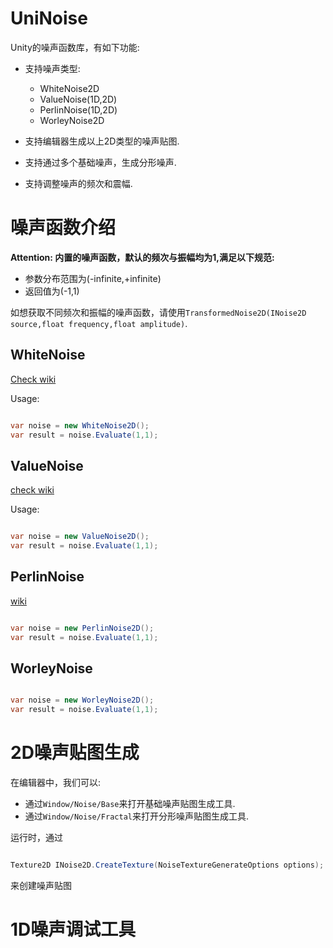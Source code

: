 # UniNoise

Unity的噪声函数库，有如下功能:

- 支持噪声类型:
    - WhiteNoise2D
    - ValueNoise(1D,2D)
    - PerlinNoise(1D,2D)
    - WorleyNoise2D

- 支持编辑器生成以上2D类型的噪声贴图.

- 支持通过多个基础噪声，生成分形噪声.

- 支持调整噪声的频次和震幅.



# 噪声函数介绍

__Attention: 内置的噪声函数，默认的频次与振幅均为1,满足以下规范:__
- 参数分布范围为(-infinite,+infinite)
- 返回值为(-1,1)


如想获取不同频次和振幅的噪声函数，请使用`TransformedNoise2D(INoise2D source,float frequency,float amplitude)`.

## WhiteNoise

[Check wiki](https://en.wikipedia.org/wiki/White_noise)

Usage:

```csharp

var noise = new WhiteNoise2D();
var result = noise.Evaluate(1,1);

```

## ValueNoise

[check wiki](https://en.wikipedia.org/wiki/Value_noise)


Usage:

```csharp

var noise = new ValueNoise2D();
var result = noise.Evaluate(1,1);

```

## PerlinNoise

[wiki](https://en.wikipedia.org/wiki/Perlin_noise)

```csharp

var noise = new PerlinNoise2D();
var result = noise.Evaluate(1,1);

```

## WorleyNoise


```csharp

var noise = new WorleyNoise2D();
var result = noise.Evaluate(1,1);

```




# 2D噪声贴图生成

在编辑器中，我们可以:
- 通过`Window/Noise/Base`来打开基础噪声贴图生成工具.
- 通过`Window/Noise/Fractal`来打开分形噪声贴图生成工具.

运行时，通过

```csharp

Texture2D INoise2D.CreateTexture(NoiseTextureGenerateOptions options);

```

来创建噪声贴图


# 1D噪声调试工具


